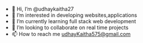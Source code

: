 - 👋 Hi, I’m @udhaykaitha27
- 👀 I’m interested in developing websites,applications
- 🌱 I’m currently learning full stack web development
- 💞️ I’m looking to collaborate on real time projects 
- 📫 How to reach me udhayKaitha575@gmail.com

